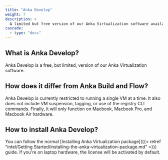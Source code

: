 ```yaml
---
title: "Anka Develop"
weight: 7
description: >
  A limited but free version of our Anka Virtualization software available for developers using laptops
cascade:
  - type: "docs"
---
```


## What is Anka Develop?

Anka Develop is a free, but limited, version of our Anka Virtualization software.

## How does it differ from Anka Build and Flow?

Anka Develop is currently restricted to running a single VM at a time. It also does not include VM suspension, tagging, or use of the registry CLI commands. Finally, it will only function on Macbook, Macbook Pro, and Macbook Air hardware.

## How to install Anka Develop?

You can follow the normal [Installing Anka Virtualization package]({{< relref "intel/Getting Started/installing-the-anka-virtualization-package.md" >}}) guide. If you're on laptop hardware, the license will be activated by default.